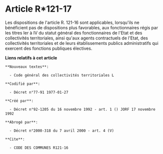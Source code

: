 # Article R*121-17

Les dispositions de l'article R. 121-16 sont applicables, lorsqu'ils ne bénéficient pas de dispositions plus favorables, aux
fonctionnaires régis par les titres Ier à IV du statut général des fonctionnaires de l'Etat et des collectivités
territoriales, ainsi qu'aux agents contractuels de l'Etat, des collectivités territoriales et de leurs établissements publics
administratifs qui exercent des fonctions publiques électives.

**Liens relatifs à cet article**

	**Nouveaux textes**:

	  - Code général des collectivités territoriales L

	**Codifié par**:

	  - Décret n°77-91 1977-01-27

	**Créé par**:

	  - Décret n°92-1205 du 16 novembre 1992 - art. 1 () JORF 17 novembre 1992

	**Abrogé par**:

	  - Décret n°2000-318 du 7 avril 2000 - art. 4 (V)

	**Cite**:

	  - CODE DES COMMUNES R121-16
